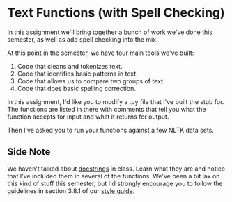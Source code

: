 # Text Functions (with Spell Checking)

In this assignment we'll bring together a bunch of work we've done this semester, as well as add 
spell checking into the mix. 

At this point in the semester, we have four main tools we've built: 

1. Code that cleans and tokenizes text.
1. Code that identifies basic patterns in text.
1. Code that allows us to compare two groups of text.
1. Code that does basic spelling correction. 

In this assignment, I'd like you to modify a .py file that I've
built the stub for. The functions are listed in there with comments
that tell you what the function accepts for input and what it
returns for output. 

Then I've asked you to run your functions against a few NLTK data sets. 

## Side Note

We haven't talked about [docstrings](https://www.datacamp.com/community/tutorials/docstrings-python) in class. 
Learn what they are and notice that I've included them in several of the functions. We've been 
a bit lax on this kind of stuff this semester, but I'd strongly encourage you to follow 
the guidelines in section 3.8.1 of our [style guide](https://google.github.io/styleguide/pyguide.html). 

